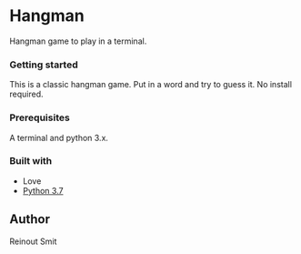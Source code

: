 # Hangman

Hangman game to play in a terminal.

### Getting started

This is a classic hangman game. Put in a word and try to guess it. No install required.

### Prerequisites

A terminal and python 3.x.

### Built with

- Love
- [Python 3.7](https://www.python.org/)

## Author

Reinout Smit
